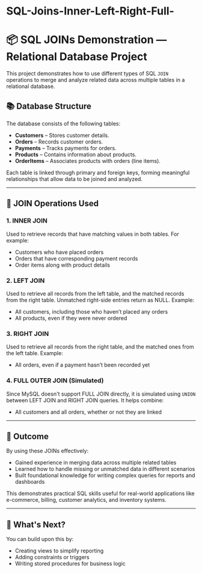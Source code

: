 # SQL-Joins-Inner-Left-Right-Full-

# 📦 SQL JOINs Demonstration — Relational Database Project

This project demonstrates how to use different types of SQL `JOIN` operations to merge and analyze related data across multiple tables in a relational database.

## 📚 Database Structure

The database consists of the following tables:

- **Customers** – Stores customer details.
- **Orders** – Records customer orders.
- **Payments** – Tracks payments for orders.
- **Products** – Contains information about products.
- **OrderItems** – Associates products with orders (line items).

Each table is linked through primary and foreign keys, forming meaningful relationships that allow data to be joined and analyzed.

---

## 🔗 JOIN Operations Used

### 1. INNER JOIN

Used to retrieve records that have matching values in both tables. For example:
- Customers who have placed orders
- Orders that have corresponding payment records
- Order items along with product details

### 2. LEFT JOIN

Used to retrieve all records from the left table, and the matched records from the right table. Unmatched right-side entries return as NULL. Example:
- All customers, including those who haven’t placed any orders
- All products, even if they were never ordered

### 3. RIGHT JOIN

Used to retrieve all records from the right table, and the matched ones from the left table. Example:
- All orders, even if a payment hasn’t been recorded yet

### 4. FULL OUTER JOIN (Simulated)

Since MySQL doesn't support FULL JOIN directly, it is simulated using `UNION` between LEFT JOIN and RIGHT JOIN queries. It helps combine:
- All customers and all orders, whether or not they are linked

---

## 🎯 Outcome

By using these JOINs effectively:
- Gained experience in merging data across multiple related tables
- Learned how to handle missing or unmatched data in different scenarios
- Built foundational knowledge for writing complex queries for reports and dashboards

This demonstrates practical SQL skills useful for real-world applications like e-commerce, billing, customer analytics, and inventory systems.

---

## 🧠 What's Next?

You can build upon this by:
- Creating views to simplify reporting
- Adding constraints or triggers
- Writing stored procedures for business logic
